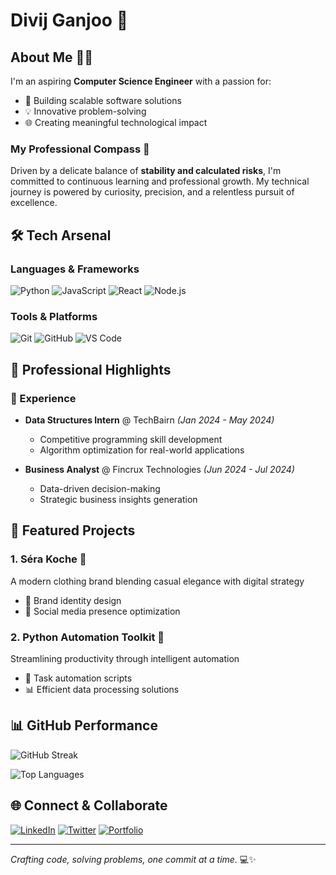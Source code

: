 # Divij Ganjoo 🚀

## About Me 👨‍💻

I'm an aspiring **Computer Science Engineer** with a passion for:
- 🔬 Building scalable software solutions
- 💡 Innovative problem-solving
- 🌐 Creating meaningful technological impact

### My Professional Compass 🧭
Driven by a delicate balance of **stability and calculated risks**, I'm committed to continuous learning and professional growth. My technical journey is powered by curiosity, precision, and a relentless pursuit of excellence.

## 🛠 Tech Arsenal

### Languages & Frameworks
![Python](https://img.shields.io/badge/Python-3776AB?style=for-the-badge&logo=python&logoColor=white)
![JavaScript](https://img.shields.io/badge/JavaScript-F7DF1E?style=for-the-badge&logo=javascript&logoColor=black)
![React](https://img.shields.io/badge/React-20232A?style=for-the-badge&logo=react&logoColor=61DAFB)
![Node.js](https://img.shields.io/badge/Node.js-43853D?style=for-the-badge&logo=node.js&logoColor=white)

### Tools & Platforms
![Git](https://img.shields.io/badge/Git-F05032?style=for-the-badge&logo=git&logoColor=white)
![GitHub](https://img.shields.io/badge/GitHub-181717?style=for-the-badge&logo=github&logoColor=white)
![VS Code](https://img.shields.io/badge/VS_Code-0078D4?style=for-the-badge&logo=visual%20studio%20code&logoColor=white)

## 🌟 Professional Highlights

### 💼 Experience
- **Data Structures Intern** @ TechBairn *(Jan 2024 - May 2024)*
  - Competitive programming skill development
  - Algorithm optimization for real-world applications

- **Business Analyst** @ Fincrux Technologies *(Jun 2024 - Jul 2024)*
  - Data-driven decision-making
  - Strategic business insights generation

## 🔬 Featured Projects

### 1. Séra Koche 👗
A modern clothing brand blending casual elegance with digital strategy
- 🎨 Brand identity design
- 📱 Social media presence optimization

### 2. Python Automation Toolkit 🤖
Streamlining productivity through intelligent automation
- 🔄 Task automation scripts
- 📊 Efficient data processing solutions

## 📊 GitHub Performance

![GitHub Streak](https://github-readme-streak-stats.herokuapp.com/?user=divijg19&theme=dark)

![Top Languages](https://github-readme-stats.vercel.app/api/top-langs/?username=divijg19&layout=compact&theme=dark)

## 🌐 Connect & Collaborate

[![LinkedIn](https://img.shields.io/badge/LinkedIn-0077B5?style=for-the-badge&logo=linkedin&logoColor=white)](https://www.linkedin.com/in/divij-ganjoo-18a03124b/)
[![Twitter](https://img.shields.io/badge/Twitter-1DA1F2?style=for-the-badge&logo=twitter&logoColor=white)](https://twitter.com/divij_597)
[![Portfolio](https://img.shields.io/badge/Portfolio-000000?style=for-the-badge&logo=vercel&logoColor=white)](https://sites.google.com/view/divij-ganjoo/home)

---

*Crafting code, solving problems, one commit at a time.* 💻✨
